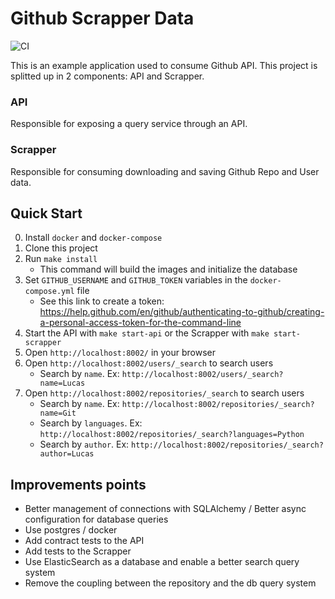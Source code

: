 # Github Scrapper Data
![CI](https://github.com/LucasMagnum/github_scrapper_example/workflows/CI/badge.svg)

This is an example application used to consume Github API.
This project is splitted up in 2 components: API and Scrapper.

### API
Responsible for exposing a query service through an API.


### Scrapper
Responsible for consuming downloading and saving Github Repo and User data.


## Quick Start

0. Install `docker` and `docker-compose`
1. Clone this project
2. Run `make install`
    * This command will build the images and initialize the database
3. Set `GITHUB_USERNAME` and `GITHUB_TOKEN` variables in the `docker-compose.yml` file
    * See this link to create a token: https://help.github.com/en/github/authenticating-to-github/creating-a-personal-access-token-for-the-command-line
4. Start the API with `make start-api` or the Scrapper with `make start-scrapper`
5. Open `http://localhost:8002/` in your browser
6. Open `http://localhost:8002/users/_search` to search users
    * Search by `name`. Ex: `http://localhost:8002/users/_search?name=Lucas`
7. Open `http://localhost:8002/repositories/_search` to search users
    * Search by `name`. Ex: `http://localhost:8002/repositories/_search?name=Git`
    * Search by `languages`. Ex: `http://localhost:8002/repositories/_search?languages=Python`
    * Search by `author`. Ex: `http://localhost:8002/repositories/_search?author=Lucas`


## Improvements points
* Better management of connections with SQLAlchemy / Better async configuration for database queries
* Use postgres / docker
* Add contract tests to the API
* Add tests to the Scrapper
* Use ElasticSearch as a database and enable a better search query system
* Remove the coupling between the repository and the db query system
